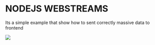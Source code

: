 # NODEJS WEBSTREAMS

Its a simple example that show how to sent correctly massive data to frontend

![](https://github.com/Enzo3322/NODE-Webstream/blob/master/preview.gif)
